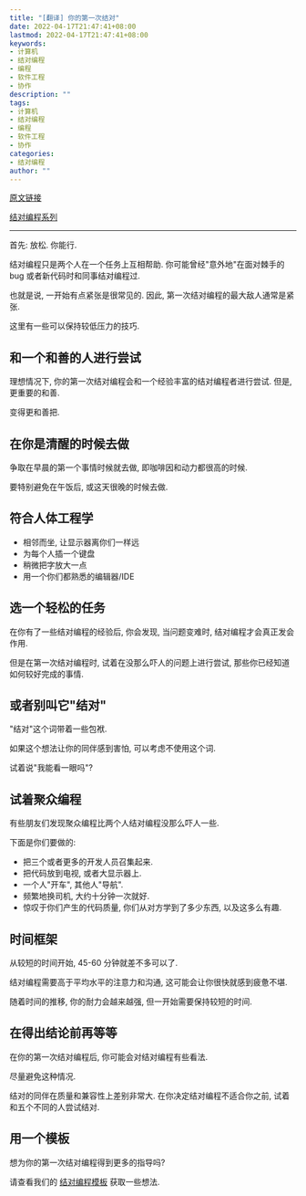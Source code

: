 ```yaml
---
title: "[翻译] 你的第一次结对"
date: 2022-04-17T21:47:41+08:00
lastmod: 2022-04-17T21:47:41+08:00
keywords:
- 计算机
- 结对编程
- 编程
- 软件工程
- 协作
description: ""
tags:
- 计算机
- 结对编程
- 编程
- 软件工程
- 协作
categories:
- 结对编程
author: ""
---
```


[原文链接](https://tuple.app/pair-programming-guide/the-case-for-pair-programming)

[结对编程系列](http://strrl.dev/categories/结对编程/)

<hr/>

首先: 放松. 你能行.

结对编程只是两个人在一个任务上互相帮助. 你可能曾经"意外地"在面对棘手的 bug 或者新代码时和同事结对编程过.

也就是说, 一开始有点紧张是很常见的. 因此, 第一次结对编程的最大敌人通常是紧张.

这里有一些可以保持较低压力的技巧.

## 和一个和善的人进行尝试

理想情况下, 你的第一次结对编程会和一个经验丰富的结对编程者进行尝试. 但是, 更重要的和善.

变得更和善把.

## 在你是清醒的时候去做

争取在早晨的第一个事情时候就去做, 即咖啡因和动力都很高的时候.

要特别避免在午饭后, 或这天很晚的时候去做.

## 符合人体工程学

- 相邻而坐, 让显示器离你们一样远
- 为每个人插一个键盘
- 稍微把字放大一点
- 用一个你们都熟悉的编辑器/IDE

## 选一个轻松的任务

在你有了一些结对编程的经验后, 你会发现, 当问题变难时, 结对编程才会真正发会作用.

但是在第一次结对编程时, 试着在没那么吓人的问题上进行尝试, 那些你已经知道如何较好完成的事情.

## 或者别叫它"结对"

"结对"这个词带着一些包袱.

如果这个想法让你的同伴感到害怕, 可以考虑不使用这个词.

试着说"我能看一眼吗"?

## 试着聚众编程

有些朋友们发现聚众编程比两个人结对编程没那么吓人一些.

下面是你们要做的:

- 把三个或者更多的开发人员召集起来.
- 把代码放到电视, 或者大显示器上.
- 一个人"开车", 其他人"导航".
- 频繁地换司机, 大约十分钟一次就好.
- 惊叹于你们产生的代码质量, 你们从对方学到了多少东西, 以及这多么有趣.

## 时间框架

从较短的时间开始, 45-60 分钟就差不多可以了.

结对编程需要高于平均水平的注意力和沟通, 这可能会让你很快就感到疲惫不堪.

随着时间的推移, 你的耐力会越来越强, 但一开始需要保持较短的时间.

## 在得出结论前再等等

在你的第一次结对编程后, 你可能会对结对编程有些看法.

尽量避免这种情况.

结对的同伴在质量和兼容性上差别非常大. 在你决定结对编程不适合你之前, 试着和五个不同的人尝试结对.

## 用一个模板

想为你的第一次结对编程得到更多的指导吗?

请查看我们的 [结对编程模板](https://strrl.dev/post/2022/translation/结对编程模板/) 获取一些想法.
